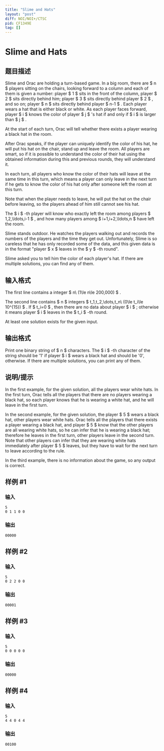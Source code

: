 ```yaml
---
title: "Slime and Hats"
layout: "post"
diff: NOI/NOI+/CTSC
pid: CF1349E
tag: []
---
```


# Slime and Hats

## 题目描述

Slime and Orac are holding a turn-based game. In a big room, there are $ n $ players sitting on the chairs, looking forward to a column and each of them is given a number: player $ 1 $ sits in the front of the column, player $ 2 $ sits directly behind him; player $ 3 $ sits directly behind player $ 2 $ , and so on; player $ n $ sits directly behind player $ n-1 $ . Each player wears a hat that is either black or white. As each player faces forward, player $ i $ knows the color of player $ j $ 's hat if and only if $ i $ is larger than $ j $ .

At the start of each turn, Orac will tell whether there exists a player wearing a black hat in the room.

After Orac speaks, if the player can uniquely identify the color of his hat, he will put his hat on the chair, stand up and leave the room. All players are smart, so if it is possible to understand the color of their hat using the obtained information during this and previous rounds, they will understand it.

 In each turn, all players who know the color of their hats will leave at the same time in this turn, which means a player can only leave in the next turn if he gets to know the color of his hat only after someone left the room at this turn.

Note that when the player needs to leave, he will put the hat on the chair before leaving, so the players ahead of him still cannot see his hat.

The $ i $ -th player will know who exactly left the room among players $ 1,2,\ldots,i-1 $ , and how many players among $ i+1,i+2,\ldots,n $ have left the room.

Slime stands outdoor. He watches the players walking out and records the numbers of the players and the time they get out. Unfortunately, Slime is so careless that he has only recorded some of the data, and this given data is in the format "player $ x $ leaves in the $ y $ -th round".

Slime asked you to tell him the color of each player's hat. If there are multiple solutions, you can find any of them.

## 输入格式

The first line contains a integer $ n\ (1\le n\le 200\,000) $ .

The second line contains $ n $ integers $ t_1,t_2,\dots,t_n\       (0\le t_i\le 10^{15}) $ . If $ t_i=0 $ , then there are no data about player $ i $ ; otherwise it means player $ i $ leaves in the $ t_i $ -th round.

At least one solution exists for the given input.

## 输出格式

Print one binary string of $ n $ characters. The $ i $ -th character of the string should be '1' if player $ i $ wears a black hat and should be '0', otherwise. If there are multiple solutions, you can print any of them.

## 说明/提示

In the first example, for the given solution, all the players wear white hats. In the first turn, Orac tells all the players that there are no players wearing a black hat, so each player knows that he is wearing a white hat, and he will leave in the first turn.

In the second example, for the given solution, the player $ 5 $ wears a black hat, other players wear white hats. Orac tells all the players that there exists a player wearing a black hat, and player $ 5 $ know that the other players are all wearing white hats, so he can infer that he is wearing a black hat; therefore he leaves in the first turn, other players leave in the second turn. Note that other players can infer that they are wearing white hats immediately after player $ 5 $ leaves, but they have to wait for the next turn to leave according to the rule.

In the third example, there is no information about the game, so any output is correct.

## 样例 #1

### 输入

```
5
0 1 1 0 0
```

### 输出

```
00000
```

## 样例 #2

### 输入

```
5
0 2 2 0 0
```

### 输出

```
00001
```

## 样例 #3

### 输入

```
5
0 0 0 0 0
```

### 输出

```
00000
```

## 样例 #4

### 输入

```
5
4 4 0 4 4
```

### 输出

```
00100
```

